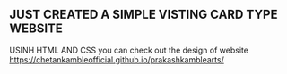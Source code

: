 ## JUST CREATED A SIMPLE VISTING CARD TYPE WEBSITE

USINH HTML AND CSS 
you can check out the design of website
https://chetankambleofficial.github.io/prakashkamblearts/
